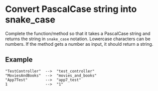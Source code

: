 # Convert PascalCase string into snake_case

Complete the function/method so that it takes a PascalCase string and returns the string in `snake_case` notation. Lowercase characters can be numbers. If the method gets a number as input, it should return a string.

## Example
```
"TestController"  -->  "test_controller"
"MoviesAndBooks"  -->  "movies_and_books"
"App7Test"        -->  "app7_test"
1                 -->  "1"
```